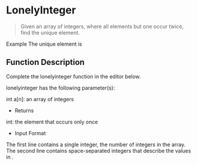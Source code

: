 # LonelyInteger

> Given an array of integers, where all elements but one occur twice, find the unique element.

Example
The unique element is

## Function Description

Complete the lonelyinteger function in the editor below.

lonelyinteger has the following parameter(s):

int a[n]: an array of integers

- Returns

int: the element that occurs only once

- Input Format

The first line contains a single integer, the number of integers in the array.
The second line contains space-separated integers that describe the values in .
